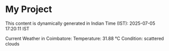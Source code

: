 # My Project

This content is dynamically generated in Indian Time (IST): 2025-07-05 17:20:11 IST


Current Weather in Coimbatore:
Temperature: 31.88 °C
Condition: scattered clouds
